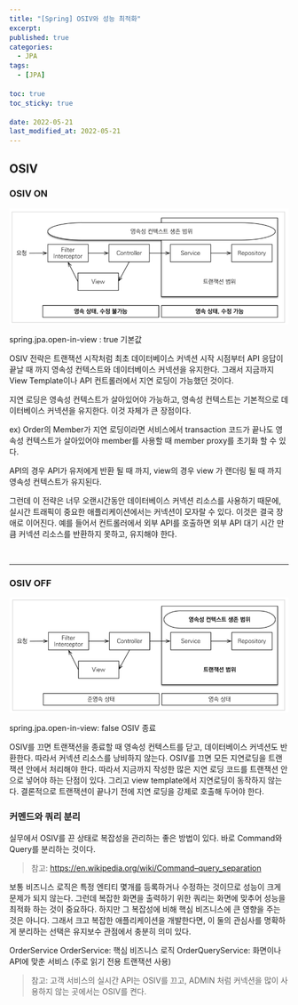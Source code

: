 ```yaml
---
title: "[Spring] OSIV와 성능 최적화"
excerpt:
published: true
categories:
  - JPA
tags:
  - [JPA]

toc: true
toc_sticky: true

date: 2022-05-21
last_modified_at: 2022-05-21
---
```


## OSIV

### OSIV ON

![osiv](../../images/osiv.PNG)

spring.jpa.open-in-view : true 기본값

OSIV 전략은 트랜잭션 시작처럼 최초 데이터베이스 커넥션 시작 시점부터 API 응답이 끝날 때 까지 영속성 컨텍스트와 데이터베이스 커넥션을 유지한다. 그래서 지금까지 View Template이나 API 컨트롤러에서 지연 로딩이 가능했던 것이다.

지연 로딩은 영속성 컨텍스트가 살아있어야 가능하고, 영속성 컨텍스트는 기본적으로 데이터베이스 커넥션을 유지한다. 이것 자체가 큰 장점이다.

ex) Order의 Member가 지연 로딩이라면 서비스에서 transaction 코드가 끝나도 영속성 컨텍스트가 살아있어야 member를 사용할 때 member proxy를 초기화 할 수 있다.

API의 경우 API가 유저에게 반환 될 때 까지, view의 경우 view 가 랜더링 될 때 까지 영속성 컨텍스트가 유지된다.

그런데 이 전략은 너무 오랜시간동안 데이터베이스 커넥션 리소스를 사용하기 때문에, 실시간 트래픽이 중요한 애플리케이션에서는 커넥션이 모자랄 수 있다. 이것은 결국 장애로 이어진다.
예를 들어서 컨트롤러에서 외부 API를 호출하면 외부 API 대기 시간 만큼 커넥션 리소스를 반환하지 못하고, 유지해야 한다.

<br>
<hr>

### OSIV OFF

![osiv2](../../images/osiv2.PNG)

spring.jpa.open-in-view: false OSIV 종료

OSIV를 끄면 트랜잭션을 종료할 때 영속성 컨텍스트를 닫고, 데이터베이스 커넥션도 반환한다. 따라서 커넥션 리소스를 낭비하지 않는다.
OSIV를 끄면 모든 지연로딩을 트랜잭션 안에서 처리해야 한다. 따라서 지금까지 작성한 많은 지연 로딩 코드를 트랜잭션 안으로 넣어야 하는 단점이 있다. 그리고 view template에서 지연로딩이 동작하지 않는다. 결론적으로 트랜잭션이 끝나기 전에 지연 로딩을 강제로 호출해 두어야 한다.

### 커멘드와 쿼리 분리

실무에서 OSIV를 끈 상태로 복잡성을 관리하는 좋은 방법이 있다. 바로 Command와 Query를 분리하는 것이다.

> 참고: https://en.wikipedia.org/wiki/Command–query_separation

보통 비즈니스 로직은 특정 엔티티 몇개를 등록하거나 수정하는 것이므로 성능이 크게 문제가 되지 않는다.
그런데 복잡한 화면을 출력하기 위한 쿼리는 화면에 맞추어 성능을 최적화 하는 것이 중요하다. 하지만 그 복잡성에 비해 핵심 비즈니스에 큰 영향을 주는 것은 아니다.
그래서 크고 복잡한 애플리케이션을 개발한다면, 이 둘의 관심사를 명확하게 분리하는 선택은 유지보수 관점에서 충분히 의미 있다.

OrderService
OrderService: 핵심 비즈니스 로직
OrderQueryService: 화면이나 API에 맞춘 서비스 (주로 읽기 전용 트랜잭션 사용)

> 참고: 고객 서비스의 실시간 API는 OSIV를 끄고, ADMIN 처럼 커넥션을 많이 사용하지 않는 곳에서는 OSIV를 켠다.

<script src="https://utteranc.es/client.js"
        repo="chojs23/comments"
        issue-term="pathname"
        theme="github-dark"
        crossorigin="anonymous"
        async>
</script>
